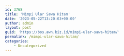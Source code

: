 ```yaml
---
id: 3768
title: 'Mimpi Ular Sawa Hitam'
date: '2023-05-22T13:20:03+00:00'
author: admin
layout: post
guid: 'https://bos.awn.biz.id/mimpi-ular-sawa-hitam/'
permalink: /mimpi-ular-sawa-hitam/
categories:
    - Uncategorized
---
```


